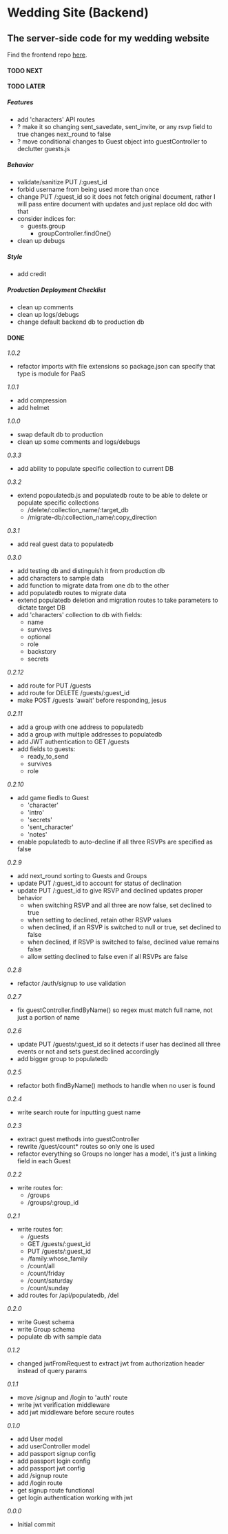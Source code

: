 # Wedding Site (Backend)

## The server-side code for my wedding website

Find the frontend repo [here](https://github.com/CutlerSheridan/wedding-site-client).

#### TODO NEXT

#### TODO LATER

##### Features

- add 'characters' API routes
- ? make it so changing sent_savedate, sent_invite, or any rsvp field to true changes next_round to false
- ? move conditional changes to Guest object into guestController to declutter guests.js

##### Behavior

- validate/sanitize PUT /:guest_id
- forbid username from being used more than once
- change PUT /:guest_id so it does not fetch original document, rather I will pass entire document with updates and just replace old doc with that
- consider indices for:
  - guests.group
    - groupController.findOne()
- clean up debugs

##### Style

- add credit

##### Production Deployment Checklist

- clean up comments
- clean up logs/debugs
- change default backend db to production db

#### DONE

_1.0.2_

- refactor imports with file extensions so package.json can specify that type is module for PaaS

_1.0.1_

- add compression
- add helmet

_1.0.0_

- swap default db to production
- clean up some comments and logs/debugs

_0.3.3_

- add ability to populate specific collection to current DB

_0.3.2_

- extend popoulatedb.js and populatedb route to be able to delete or populate specific collections
  - /delete/:collection_name/:target_db
  - /migrate-db/:collection_name/:copy_direction

_0.3.1_

- add real guest data to populatedb

_0.3.0_

- add testing db and distinguish it from production db
- add characters to sample data
- add function to migrate data from one db to the other
- add populatedb routes to migrate data
- extend populatedb deletion and migration routes to take parameters to dictate target DB
- add 'characters' collection to db with fields:
  - name
  - survives
  - optional
  - role
  - backstory
  - secrets

_0.2.12_

- add route for PUT /guests
- add route for DELETE /guests/:guest_id
- make POST /guests 'await' before responding, jesus

_0.2.11_

- add a group with one address to populatedb
- add a group with multiple addresses to populatedb
- add JWT authentication to GET /guests
- add fields to guests:
  - ready_to_send
  - survives
  - role

_0.2.10_

- add game fiedls to Guest
  - 'character'
  - 'intro'
  - 'secrets'
  - 'sent_character'
  - 'notes'
- enable populatedb to auto-decline if all three RSVPs are specified as false

_0.2.9_

- add next_round sorting to Guests and Groups
- update PUT /:guest_id to account for status of declination
- update PUT /:guest_id to give RSVP and declined updates proper behavior
  - when switching RSVP and all three are now false, set declined to true
  - when setting to declined, retain other RSVP values
  - when declined, if an RSVP is switched to null or true, set declined to false
  - when declined, if RSVP is switched to false, declined value remains false
  - allow setting declined to false even if all RSVPs are false

_0.2.8_

- refactor /auth/signup to use validation

_0.2.7_

- fix guestController.findByName() so regex must match full name, not just a portion of name

_0.2.6_

- update PUT /guests/:guest_id so it detects if user has declined all three events or not and sets guest.declined accordingly
- add bigger group to populatedb

_0.2.5_

- refactor both findByName() methods to handle when no user is found

_0.2.4_

- write search route for inputting guest name

_0.2.3_

- extract guest methods into guestController
- rewrite /guest/count\* routes so only one is used
- refactor everything so Groups no longer has a model, it's just a linking field in each Guest

_0.2.2_

- write routes for:
  - /groups
  - /groups/:group_id

_0.2.1_

- write routes for:
  - /guests
  - GET /guests/:guest_id
  - PUT /guests/:guest_id
  - /family:whose_family
  - /count/all
  - /count/friday
  - /count/saturday
  - /count/sunday
- add routes for /api/populatedb, /del

_0.2.0_

- write Guest schema
- write Group schema
- populate db with sample data

_0.1.2_

- changed jwtFromRequest to extract jwt from authorization header instead of query params

_0.1.1_

- move /signup and /login to 'auth' route
- write jwt verification middleware
- add jwt middleware before secure routes

_0.1.0_

- add User model
- add userController model
- add passport signup config
- add passport login config
- add passport jwt config
- add /signup route
- add /login route
- get signup route functional
- get login authentication working with jwt

_0.0.0_

- Initial commit
